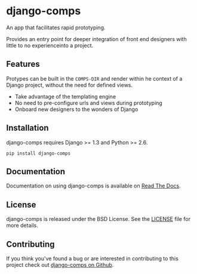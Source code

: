 django-comps
==========================

An app that facilitates rapid prototyping.

Provides an entry point for deeper integration of front end designers with
little to no experienceinto a project.

Features
-------
Protypes can be built in the ``COMPS-DIR`` and render within he context of
a Django project, without the need for defined views.

* Take advantage of the templating engine
* No need to pre-configure urls and views during prototyping
* Onboard new designers to the wonders of Django

Installation
------------

django-comps requires Django >= 1.3 and Python >= 2.6.

``pip install django-comps``


Documentation
-------------

Documentation on using django-comps is available on
[Read The Docs](http://readthedocs.org/docs/django-comps/).


License
--------------------------------------

django-comps is released under the BSD License. See the
[LICENSE](https://github.com/daaray/django-comps/blob/master/LICENSE) file for more details.


Contributing
--------------------------------------

If you think you've found a bug or are interested in contributing to this project
check out [django-comps on Github](https://github.com/daaray/django-comps>).
